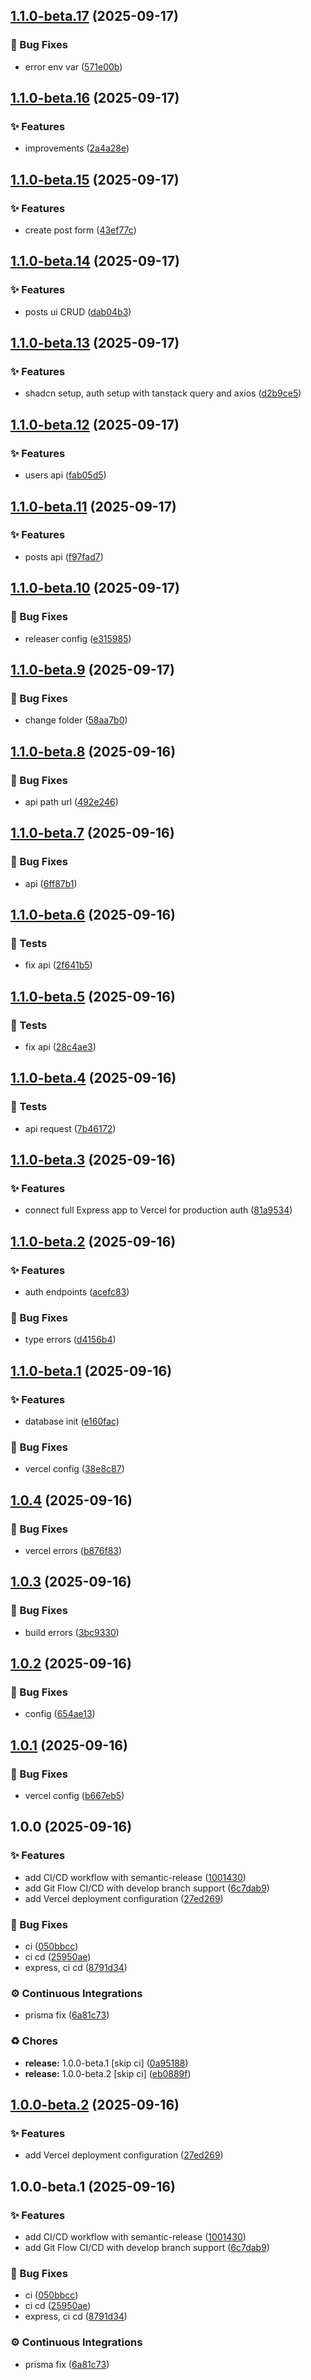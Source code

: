 ## [1.1.0-beta.17](https://github.com/virus231/tech-stack/compare/v1.1.0-beta.16...v1.1.0-beta.17) (2025-09-17)

### 🐛 Bug Fixes

* error env var ([571e00b](https://github.com/virus231/tech-stack/commit/571e00b96548769d4a31f5e032cabcdf693607a5))

## [1.1.0-beta.16](https://github.com/virus231/tech-stack/compare/v1.1.0-beta.15...v1.1.0-beta.16) (2025-09-17)

### ✨ Features

* improvements ([2a4a28e](https://github.com/virus231/tech-stack/commit/2a4a28ee691617ca08f39362d5b36bc2be8ca5ed))

## [1.1.0-beta.15](https://github.com/virus231/tech-stack/compare/v1.1.0-beta.14...v1.1.0-beta.15) (2025-09-17)

### ✨ Features

* create post form ([43ef77c](https://github.com/virus231/tech-stack/commit/43ef77cf433bbf5f787ba0a8f1a6f65fe08c501e))

## [1.1.0-beta.14](https://github.com/virus231/tech-stack/compare/v1.1.0-beta.13...v1.1.0-beta.14) (2025-09-17)

### ✨ Features

* posts ui CRUD ([dab04b3](https://github.com/virus231/tech-stack/commit/dab04b3e1c4e2a5c361609f09b4acb4956ad9924))

## [1.1.0-beta.13](https://github.com/virus231/tech-stack/compare/v1.1.0-beta.12...v1.1.0-beta.13) (2025-09-17)

### ✨ Features

* shadcn setup, auth setup with tanstack query and axios ([d2b9ce5](https://github.com/virus231/tech-stack/commit/d2b9ce5002917ea1f25dc1b0332c587cb49b703f))

## [1.1.0-beta.12](https://github.com/virus231/tech-stack/compare/v1.1.0-beta.11...v1.1.0-beta.12) (2025-09-17)

### ✨ Features

* users api ([fab05d5](https://github.com/virus231/tech-stack/commit/fab05d5bedea427442a8cc78d384f0e25d1a1cf0))

## [1.1.0-beta.11](https://github.com/virus231/tech-stack/compare/v1.1.0-beta.10...v1.1.0-beta.11) (2025-09-17)

### ✨ Features

* posts api ([f97fad7](https://github.com/virus231/tech-stack/commit/f97fad778935223a4392c8fd7a513c3580700056))

## [1.1.0-beta.10](https://github.com/virus231/tech-stack/compare/v1.1.0-beta.9...v1.1.0-beta.10) (2025-09-17)

### 🐛 Bug Fixes

* releaser config ([e315985](https://github.com/virus231/tech-stack/commit/e3159854bdf33b155920a3a36b95c8ca1f15eadc))

## [1.1.0-beta.9](https://github.com/virus231/tech-stack/compare/v1.1.0-beta.8...v1.1.0-beta.9) (2025-09-17)

### 🐛 Bug Fixes

* change folder ([58aa7b0](https://github.com/virus231/tech-stack/commit/58aa7b03a8e4fd7e465a5b3ebce5d3cdae5ce4ac))

## [1.1.0-beta.8](https://github.com/virus231/tech-stack/compare/v1.1.0-beta.7...v1.1.0-beta.8) (2025-09-16)

### 🐛 Bug Fixes

* api path url ([492e246](https://github.com/virus231/tech-stack/commit/492e2461c6fc095242c49002109837615df35308))

## [1.1.0-beta.7](https://github.com/virus231/tech-stack/compare/v1.1.0-beta.6...v1.1.0-beta.7) (2025-09-16)

### 🐛 Bug Fixes

* api ([6ff87b1](https://github.com/virus231/tech-stack/commit/6ff87b174ce711deca43853a879458d72943a6d3))

## [1.1.0-beta.6](https://github.com/virus231/tech-stack/compare/v1.1.0-beta.5...v1.1.0-beta.6) (2025-09-16)

### 🚨 Tests

* fix api ([2f641b5](https://github.com/virus231/tech-stack/commit/2f641b5a3ee320a1dc72594459c52382088d15a8))

## [1.1.0-beta.5](https://github.com/virus231/tech-stack/compare/v1.1.0-beta.4...v1.1.0-beta.5) (2025-09-16)

### 🚨 Tests

* fix api ([28c4ae3](https://github.com/virus231/tech-stack/commit/28c4ae364c1ef8ec09f65b83cb63ecf17ba15dca))

## [1.1.0-beta.4](https://github.com/virus231/tech-stack/compare/v1.1.0-beta.3...v1.1.0-beta.4) (2025-09-16)

### 🚨 Tests

* api request ([7b46172](https://github.com/virus231/tech-stack/commit/7b4617253321b0b65d8def99d0c66957d4c94eb3))

## [1.1.0-beta.3](https://github.com/virus231/tech-stack/compare/v1.1.0-beta.2...v1.1.0-beta.3) (2025-09-16)

### ✨ Features

* connect full Express app to Vercel for production auth ([81a9534](https://github.com/virus231/tech-stack/commit/81a953462b343fba7cfd4c4e4d2c181394f06bf3))

## [1.1.0-beta.2](https://github.com/virus231/tech-stack/compare/v1.1.0-beta.1...v1.1.0-beta.2) (2025-09-16)

### ✨ Features

* auth endpoints ([acefc83](https://github.com/virus231/tech-stack/commit/acefc83ea98a610d05f633845ac5ae51653c761c))

### 🐛 Bug Fixes

* type errors ([d4156b4](https://github.com/virus231/tech-stack/commit/d4156b47ee468b7ae2e352ff8767512a1204c51b))

## [1.1.0-beta.1](https://github.com/virus231/tech-stack/compare/v1.0.4...v1.1.0-beta.1) (2025-09-16)

### ✨ Features

* database init ([e160fac](https://github.com/virus231/tech-stack/commit/e160fac0ab056e27d72b0097dc3729194a8ef40c))

### 🐛 Bug Fixes

* vercel config ([38e8c87](https://github.com/virus231/tech-stack/commit/38e8c87000bd28867fb8596ca6515de2e0ae32ee))

## [1.0.4](https://github.com/virus231/tech-stack/compare/v1.0.3...v1.0.4) (2025-09-16)

### 🐛 Bug Fixes

* vercel errors ([b876f83](https://github.com/virus231/tech-stack/commit/b876f8364df89e899b3de2f1198cb2e52f425d2c))

## [1.0.3](https://github.com/virus231/tech-stack/compare/v1.0.2...v1.0.3) (2025-09-16)

### 🐛 Bug Fixes

* build errors ([3bc9330](https://github.com/virus231/tech-stack/commit/3bc93306569646c43b9b423df532418270eba82b))

## [1.0.2](https://github.com/virus231/tech-stack/compare/v1.0.1...v1.0.2) (2025-09-16)

### 🐛 Bug Fixes

* config ([654ae13](https://github.com/virus231/tech-stack/commit/654ae1339e140a9cb4c6921366186f5aef5fabeb))

## [1.0.1](https://github.com/virus231/tech-stack/compare/v1.0.0...v1.0.1) (2025-09-16)

### 🐛 Bug Fixes

* vercel config ([b667eb5](https://github.com/virus231/tech-stack/commit/b667eb50b47784a3a90f3544eb42e7ee177f2aaf))

## 1.0.0 (2025-09-16)

### ✨ Features

* add CI/CD workflow with semantic-release ([1001430](https://github.com/virus231/tech-stack/commit/10014303229e59c9f15646e0b7adeb7a414592cc))
* add Git Flow CI/CD with develop branch support ([6c7dab9](https://github.com/virus231/tech-stack/commit/6c7dab90595c3f93c89badb95ae092a447536c52))
* add Vercel deployment configuration ([27ed269](https://github.com/virus231/tech-stack/commit/27ed269e88f759e76e19bd8a238a403e825c1010))

### 🐛 Bug Fixes

* ci ([050bbcc](https://github.com/virus231/tech-stack/commit/050bbccbfa8fe73440d3499ed2bafd2870444456))
* ci cd ([25950ae](https://github.com/virus231/tech-stack/commit/25950ae294a01c088d76b91ffd58ed505155d9b6))
* express, ci cd ([8791d34](https://github.com/virus231/tech-stack/commit/8791d349906f80f641973a691f97e70f01077cf5))

### ⚙️ Continuous Integrations

* prisma fix ([6a81c73](https://github.com/virus231/tech-stack/commit/6a81c7329d494963dd7b9f7c10c8e42a46490661))

### ♻️ Chores

* **release:** 1.0.0-beta.1 [skip ci] ([0a95188](https://github.com/virus231/tech-stack/commit/0a95188fabe98dbf94d1d9856477b3b18e1bde87))
* **release:** 1.0.0-beta.2 [skip ci] ([eb0889f](https://github.com/virus231/tech-stack/commit/eb0889f827661cb37b875cd9b12cf479a4bb8afc))

## [1.0.0-beta.2](https://github.com/virus231/tech-stack/compare/v1.0.0-beta.1...v1.0.0-beta.2) (2025-09-16)

### ✨ Features

* add Vercel deployment configuration ([27ed269](https://github.com/virus231/tech-stack/commit/27ed269e88f759e76e19bd8a238a403e825c1010))

## 1.0.0-beta.1 (2025-09-16)

### ✨ Features

* add CI/CD workflow with semantic-release ([1001430](https://github.com/virus231/tech-stack/commit/10014303229e59c9f15646e0b7adeb7a414592cc))
* add Git Flow CI/CD with develop branch support ([6c7dab9](https://github.com/virus231/tech-stack/commit/6c7dab90595c3f93c89badb95ae092a447536c52))

### 🐛 Bug Fixes

* ci ([050bbcc](https://github.com/virus231/tech-stack/commit/050bbccbfa8fe73440d3499ed2bafd2870444456))
* ci cd ([25950ae](https://github.com/virus231/tech-stack/commit/25950ae294a01c088d76b91ffd58ed505155d9b6))
* express, ci cd ([8791d34](https://github.com/virus231/tech-stack/commit/8791d349906f80f641973a691f97e70f01077cf5))

### ⚙️ Continuous Integrations

* prisma fix ([6a81c73](https://github.com/virus231/tech-stack/commit/6a81c7329d494963dd7b9f7c10c8e42a46490661))
